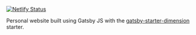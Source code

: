 [![Netlify Status](https://api.netlify.com/api/v1/badges/ca2f19ad-d79b-4386-9298-99b96c0acd64/deploy-status)](https://https://app.netlify.com/sites/adriannachang/deploys)

Personal website built using Gatsby JS with the [gatsby-starter-dimension](https://github.com/codebushi/gatsby-starter-dimension) starter.